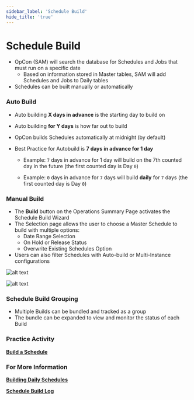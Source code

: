 ```yaml
---
sidebar_label: 'Schedule Build'
hide_title: 'true'
---
```


# Schedule Build

* OpCon (SAM) will search the database for Schedules and Jobs that must run on a specific date
  * Based on information stored in Master tables, SAM will add Schedules and Jobs to Daily tables
* Schedules can be built manually or automatically

### Auto Build

* Auto building **X days in advance** is the starting day to build on
* Auto building **for Y days** is how far out to build
* OpCon builds Schedules automatically at midnight (by default)
* Best Practice for Autobuild is **7 days in advance for 1 day**
 
  * Example: ```7``` days in advance for 1 day will build on the 7th counted day in the future (the first counted day is Day ```0```)



  * Example: ```0``` days in advance for ```7``` days will build **daily** for ```7``` days (the first counted day is Day ```0```)


### Manual Build

* The **Build** button on the Operations Summary Page activates the Schedule Build Wizard
* The Selection page allows the user to choose a Master Schedule to build with multiple options:
  * Date Range Selection
  * On Hold or Release Status
  * Overwrite Existing Schedules Option
* Users can also filter Schedules with Auto-build or Multi-Instance configurations

![alt text](../static/img/Picture59-280b893393a677c8732c5b29fe7229fe.png)

![alt text](../static/img/Picture60-fa9ce75d3607dc6fda3213cc0b0c6c8f.png)

### Schedule Build Grouping

* Multiple Builds can be bundled and tracked as a group
* The bundle can be expanded to view and monitor the status of each Build

### Practice Activity

**<a href="practice-build-a-schedule" target="_blank">Build a Schedule</a>**

### For More Information

**[Building Daily Schedules](https://help.smatechnologies.com/opcon/core/operations/building-schedules)**

**[Schedule Build Log](https://help.smatechnologies.com/opcon/core/Files/UI/Solution-Manager/Managing-Schedules#schedule-build-log)**


